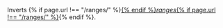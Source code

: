 Inverts {% if page.url !== "/ranges/" %}<a href="/ranges/">{% endif %}_ranges_{% if page.url !== "/ranges/" %}</a>{% endif %}.
